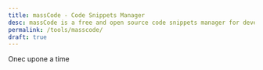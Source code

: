 ```yaml
---
title: massCode - Code Snippets Manager
desc: massCode is a free and open source code snippets manager for developers. It helps you create and organize your own personal snippets collection and have quick access to it.
permalink: /tools/masscode/
draft: true
---
```


Onec upone a time
